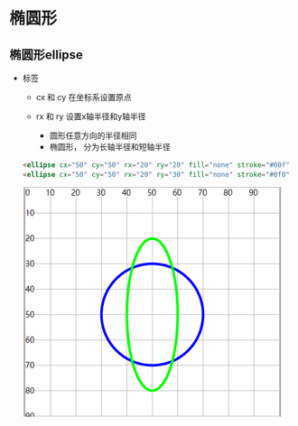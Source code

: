 # 椭圆形

## 椭圆形ellipse

+ 标签

  + cx 和 cy 在坐标系设置原点
  + rx 和 ry 设置x轴半径和y轴半径

    + 圆形任意方向的半径相同
    + 椭圆形， 分为长轴半径和短轴半径

  ```html
  <ellipse cx="50" cy="50" rx="20" ry="20" fill="none" stroke="#00f" />
  <ellipse cx="50" cy="50" rx="20" ry="30" fill="none" stroke="#0f0" />
  ```

  ![alt text](images/椭圆形.png)
